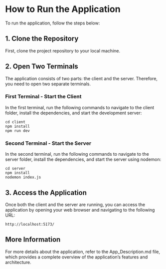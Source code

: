 # How to Run the Application

To run the application, follow the steps below:

## 1. Clone the Repository
First, clone the project repository to your local machine.

## 2. Open Two Terminals
The application consists of two parts: the client and the server. Therefore, you need to open two separate terminals.

### __First Terminal - Start the Client__
In the first terminal, run the following commands to navigate to the client folder, install the dependencies, and start the development server:
```
cd client
npm install
npm run dev
```

### __Second Terminal - Start the Server__
In the second terminal, run the following commands to navigate to the server folder, install the dependencies, and start the server using nodemon:
```
cd server
npm install
nodemon index.js
```
## 3. Access the Application
Once both the client and the server are running, you can access the application by opening your web browser and navigating to the following URL:
```
http://localhost:5173/
```

## More Information

For more details about the application, refer to the App_Description.md file, which provides a complete overview of the application’s features and architecture.
